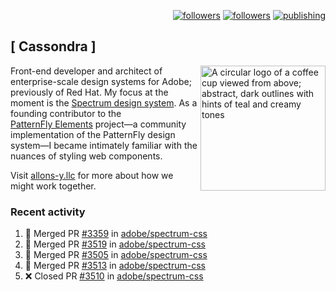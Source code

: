 <p align="right"><a rel="me" href="https://front-end.social/@castastrophe">
    <img alt="followers" title="Follow me on Mastodon" src="https://img.shields.io/mastodon/follow/109297102751309835?domain=https%3A%2F%2Ffront-end.social&label=Follow&logo=mastodon&logoColor=white&style=for-the-badge&labelColor=008080&color=006969"/></a>
  <a href="https://codepen.io/castastrophe/">
    <img alt="followers" title="Follow me on CodePen" src="https://img.shields.io/badge/23-1?color=640464&labelColor=7c007c&style=for-the-badge&logo=codepen&label=Follow"/></a>
<a href="https://castastrophe.medium.com/">
    <img alt="publishing" title="View articles on Medium" src="https://img.shields.io/badge/107-1?color=666&labelColor=444&label=subscribe&logo=medium&logoColor=white&style=for-the-badge"/></a>
</p>

## [&nbsp;Cassondra&nbsp;]

<img align="right" src="https://github-production-user-asset-6210df.s3.amazonaws.com/1840295/253016758-ba468774-1cd3-42c2-8f43-947b5eeb5edf.png" height="200" alt="A circular logo of a coffee cup viewed from above; abstract, dark outlines with hints of teal and creamy tones">

Front-end developer and architect of enterprise-scale design systems for Adobe; previously of Red Hat. My focus at the moment is the [Spectrum design system](https://github.com/adobe/spectrum-css). As a founding contributor to the [PatternFly&nbsp;Elements](https://github.com/patternfly/patternfly-elements) project&mdash;a community implementation of the PatternFly design system&mdash;I became intimately familiar with the nuances of styling web components.

Visit [allons-y.llc](http://allons-y.llc/) for more about how we might work together.

### Recent activity

<!--START_SECTION:activity-->
1. 🎉 Merged PR [#3359](https://github.com/adobe/spectrum-css/pull/3359) in [adobe/spectrum-css](https://github.com/adobe/spectrum-css)
2. 🎉 Merged PR [#3519](https://github.com/adobe/spectrum-css/pull/3519) in [adobe/spectrum-css](https://github.com/adobe/spectrum-css)
3. 🎉 Merged PR [#3505](https://github.com/adobe/spectrum-css/pull/3505) in [adobe/spectrum-css](https://github.com/adobe/spectrum-css)
4. 🎉 Merged PR [#3513](https://github.com/adobe/spectrum-css/pull/3513) in [adobe/spectrum-css](https://github.com/adobe/spectrum-css)
5. ❌ Closed PR [#3510](https://github.com/adobe/spectrum-css/pull/3510) in [adobe/spectrum-css](https://github.com/adobe/spectrum-css)
<!--END_SECTION:activity-->
